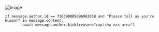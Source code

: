 ![image](https://github.com/user-attachments/assets/98bbc38b-93c7-40db-b3f0-5f75dad7d8fb)
```
if message.author.id == 716390085896962058 and "Please tell us you're human!" in message.content:
        await message.author.kick(reason="captcha nas area")
```
